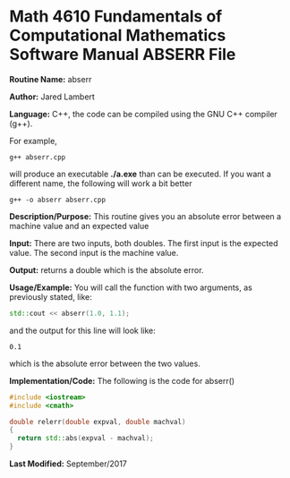# Math 4610 Fundamentals of Computational Mathematics Software Manual ABSERR File

**Routine Name:**           abserr

**Author:** Jared Lambert

**Language:** C++, the code can be compiled using the GNU C++ compiler (g++). 

For example,

    g++ abserr.cpp

will produce an executable **./a.exe** than can be executed. If you want a different name, the following will work a bit
better

    g++ -o abserr abserr.cpp

**Description/Purpose:** This routine gives you an absolute error between a machine value and an expected value   
    


**Input:** There are two inputs, both doubles. The first input is the expected value. The second input is the machine value.  


**Output:** returns a double which is the absolute error.
  

**Usage/Example:**
You will call the function with two arguments, as previously stated, like:
```c++
std::cout << abserr(1.0, 1.1);
```
and the output for this line will look like:    
```
0.1
```  

which is the absolute error between the two values.

**Implementation/Code:** The following is the code for abserr()
``` c++
#include <iostream>
#include <cmath>

double relerr(double expval, double machval)
{
  return std::abs(expval - machval);
}

```
**Last Modified:** September/2017
